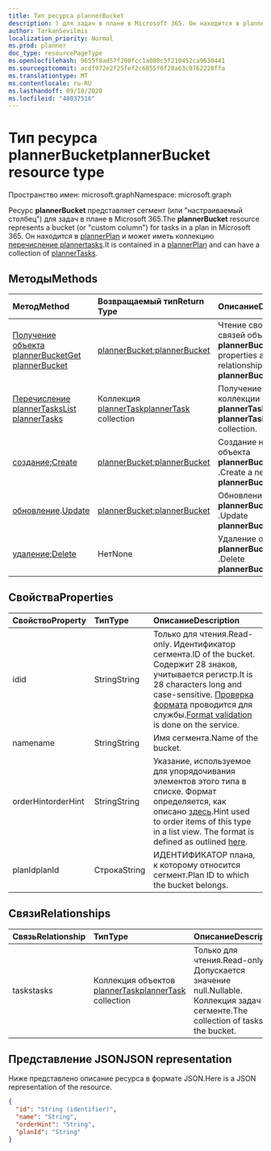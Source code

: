 ```yaml
---
title: Тип ресурса plannerBucket
description: ) для задач в плане в Microsoft 365. Он находится в plannerPlan и может иметь коллекцию перечисление plannertasks.
author: TarkanSevilmis
localization_priority: Normal
ms.prod: planner
doc_type: resourcePageType
ms.openlocfilehash: 9655f8ad57f200fcc1a080c5f210452ca9630441
ms.sourcegitcommit: acdf972e2f25fef2c6855f6f28a63c0762228ffa
ms.translationtype: MT
ms.contentlocale: ru-RU
ms.lasthandoff: 09/18/2020
ms.locfileid: "48037516"
---
```

# <a name="plannerbucket-resource-type"></a><span data-ttu-id="07018-104">Тип ресурса plannerBucket</span><span class="sxs-lookup"><span data-stu-id="07018-104">plannerBucket resource type</span></span>

<span data-ttu-id="07018-105">Пространство имен: microsoft.graph</span><span class="sxs-lookup"><span data-stu-id="07018-105">Namespace: microsoft.graph</span></span>

<span data-ttu-id="07018-106">Ресурс **plannerBucket** представляет сегмент (или "настраиваемый столбец") для задач в плане в Microsoft 365.</span><span class="sxs-lookup"><span data-stu-id="07018-106">The **plannerBucket** resource represents a bucket (or "custom column") for tasks in a plan in Microsoft 365.</span></span> <span data-ttu-id="07018-107">Он находится в [plannerPlan](plannerplan.md) и может иметь коллекцию [перечисление plannertasks](plannertask.md).</span><span class="sxs-lookup"><span data-stu-id="07018-107">It is contained in a [plannerPlan](plannerplan.md) and can have a collection of [plannerTasks](plannertask.md).</span></span>



## <a name="methods"></a><span data-ttu-id="07018-108">Методы</span><span class="sxs-lookup"><span data-stu-id="07018-108">Methods</span></span>

| <span data-ttu-id="07018-109">Метод</span><span class="sxs-lookup"><span data-stu-id="07018-109">Method</span></span>           | <span data-ttu-id="07018-110">Возвращаемый тип</span><span class="sxs-lookup"><span data-stu-id="07018-110">Return Type</span></span>    |<span data-ttu-id="07018-111">Описание</span><span class="sxs-lookup"><span data-stu-id="07018-111">Description</span></span>|
|:---------------|:--------|:----------|
|[<span data-ttu-id="07018-112">Получение объекта plannerBucket</span><span class="sxs-lookup"><span data-stu-id="07018-112">Get plannerBucket</span></span>](../api/plannerbucket-get.md) | <span data-ttu-id="07018-113">[plannerBucket](plannerbucket.md);</span><span class="sxs-lookup"><span data-stu-id="07018-113">[plannerBucket](plannerbucket.md)</span></span> |<span data-ttu-id="07018-114">Чтение свойств и связей объекта **plannerBucket** .</span><span class="sxs-lookup"><span data-stu-id="07018-114">Read properties and relationships of **plannerBucket** object.</span></span>|
|[<span data-ttu-id="07018-115">Перечисление plannerTasks</span><span class="sxs-lookup"><span data-stu-id="07018-115">List plannerTasks</span></span>](../api/plannerbucket-list-tasks.md) |<span data-ttu-id="07018-116">Коллекция [plannerTask](plannertask.md)</span><span class="sxs-lookup"><span data-stu-id="07018-116">[plannerTask](plannertask.md) collection</span></span>| <span data-ttu-id="07018-117">Получение коллекции объектов **plannerTask**.</span><span class="sxs-lookup"><span data-stu-id="07018-117">Get a **plannerTask** object collection.</span></span>|
|<span data-ttu-id="07018-118">[создание](../api/planner-post-buckets.md);</span><span class="sxs-lookup"><span data-stu-id="07018-118">[Create](../api/planner-post-buckets.md)</span></span> | <span data-ttu-id="07018-119">[plannerBucket](plannerbucket.md);</span><span class="sxs-lookup"><span data-stu-id="07018-119">[plannerBucket](plannerbucket.md)</span></span>   | <span data-ttu-id="07018-120">Создание нового объекта **plannerBucket** .</span><span class="sxs-lookup"><span data-stu-id="07018-120">Create a new **plannerBucket** object.</span></span> |
|<span data-ttu-id="07018-121">[обновление](../api/plannerbucket-update.md).</span><span class="sxs-lookup"><span data-stu-id="07018-121">[Update](../api/plannerbucket-update.md)</span></span> | <span data-ttu-id="07018-122">[plannerBucket](plannerbucket.md);</span><span class="sxs-lookup"><span data-stu-id="07018-122">[plannerBucket](plannerbucket.md)</span></span>   |<span data-ttu-id="07018-123">Обновление объекта **plannerBucket** .</span><span class="sxs-lookup"><span data-stu-id="07018-123">Update **plannerBucket** object.</span></span> |
|<span data-ttu-id="07018-124">[удаление](../api/plannerbucket-delete.md);</span><span class="sxs-lookup"><span data-stu-id="07018-124">[Delete](../api/plannerbucket-delete.md)</span></span> | <span data-ttu-id="07018-125">Нет</span><span class="sxs-lookup"><span data-stu-id="07018-125">None</span></span> |<span data-ttu-id="07018-126">Удаление объекта **plannerBucket** .</span><span class="sxs-lookup"><span data-stu-id="07018-126">Delete **plannerBucket** object.</span></span> |

## <a name="properties"></a><span data-ttu-id="07018-127">Свойства</span><span class="sxs-lookup"><span data-stu-id="07018-127">Properties</span></span>
| <span data-ttu-id="07018-128">Свойство</span><span class="sxs-lookup"><span data-stu-id="07018-128">Property</span></span>     | <span data-ttu-id="07018-129">Тип</span><span class="sxs-lookup"><span data-stu-id="07018-129">Type</span></span>   |<span data-ttu-id="07018-130">Описание</span><span class="sxs-lookup"><span data-stu-id="07018-130">Description</span></span>|
|:---------------|:--------|:----------|
|<span data-ttu-id="07018-131">id</span><span class="sxs-lookup"><span data-stu-id="07018-131">id</span></span>|<span data-ttu-id="07018-132">String</span><span class="sxs-lookup"><span data-stu-id="07018-132">String</span></span>| <span data-ttu-id="07018-133">Только для чтения.</span><span class="sxs-lookup"><span data-stu-id="07018-133">Read-only.</span></span> <span data-ttu-id="07018-134">Идентификатор сегмента.</span><span class="sxs-lookup"><span data-stu-id="07018-134">ID of the bucket.</span></span> <span data-ttu-id="07018-135">Содержит 28 знаков, учитывается регистр.</span><span class="sxs-lookup"><span data-stu-id="07018-135">It is 28 characters long and case-sensitive.</span></span> <span data-ttu-id="07018-136">[Проверка формата](planner-identifiers-disclaimer.md) проводится для службы.</span><span class="sxs-lookup"><span data-stu-id="07018-136">[Format validation](planner-identifiers-disclaimer.md) is done on the service.</span></span>|
|<span data-ttu-id="07018-137">name</span><span class="sxs-lookup"><span data-stu-id="07018-137">name</span></span>|<span data-ttu-id="07018-138">String</span><span class="sxs-lookup"><span data-stu-id="07018-138">String</span></span>|<span data-ttu-id="07018-139">Имя сегмента.</span><span class="sxs-lookup"><span data-stu-id="07018-139">Name of the bucket.</span></span>|
|<span data-ttu-id="07018-140">orderHint</span><span class="sxs-lookup"><span data-stu-id="07018-140">orderHint</span></span>|<span data-ttu-id="07018-141">String</span><span class="sxs-lookup"><span data-stu-id="07018-141">String</span></span>|<span data-ttu-id="07018-p104">Указание, используемое для упорядочивания элементов этого типа в списке. Формат определяется, как описано [здесь](planner-order-hint-format.md).</span><span class="sxs-lookup"><span data-stu-id="07018-p104">Hint used to order items of this type in a list view. The format is defined as outlined [here](planner-order-hint-format.md).</span></span>|
|<span data-ttu-id="07018-144">planId</span><span class="sxs-lookup"><span data-stu-id="07018-144">planId</span></span>|<span data-ttu-id="07018-145">Строка</span><span class="sxs-lookup"><span data-stu-id="07018-145">String</span></span>|<span data-ttu-id="07018-146">ИДЕНТИФИКАТОР плана, к которому относится сегмент.</span><span class="sxs-lookup"><span data-stu-id="07018-146">Plan ID to which the bucket belongs.</span></span>|

## <a name="relationships"></a><span data-ttu-id="07018-147">Связи</span><span class="sxs-lookup"><span data-stu-id="07018-147">Relationships</span></span>
| <span data-ttu-id="07018-148">Связь</span><span class="sxs-lookup"><span data-stu-id="07018-148">Relationship</span></span> | <span data-ttu-id="07018-149">Тип</span><span class="sxs-lookup"><span data-stu-id="07018-149">Type</span></span>   |<span data-ttu-id="07018-150">Описание</span><span class="sxs-lookup"><span data-stu-id="07018-150">Description</span></span>|
|:---------------|:--------|:----------|
|<span data-ttu-id="07018-151">tasks</span><span class="sxs-lookup"><span data-stu-id="07018-151">tasks</span></span>|<span data-ttu-id="07018-152">Коллекция объектов [plannerTask](plannertask.md)</span><span class="sxs-lookup"><span data-stu-id="07018-152">[plannerTask](plannertask.md) collection</span></span>| <span data-ttu-id="07018-153">Только для чтения.</span><span class="sxs-lookup"><span data-stu-id="07018-153">Read-only.</span></span> <span data-ttu-id="07018-154">Допускается значение null.</span><span class="sxs-lookup"><span data-stu-id="07018-154">Nullable.</span></span> <span data-ttu-id="07018-155">Коллекция задач в сегменте.</span><span class="sxs-lookup"><span data-stu-id="07018-155">The collection of tasks in the bucket.</span></span>|

## <a name="json-representation"></a><span data-ttu-id="07018-156">Представление JSON</span><span class="sxs-lookup"><span data-stu-id="07018-156">JSON representation</span></span>
<span data-ttu-id="07018-157">Ниже представлено описание ресурса в формате JSON.</span><span class="sxs-lookup"><span data-stu-id="07018-157">Here is a JSON representation of the resource.</span></span>

<!-- {
  "blockType": "resource",
  "baseType": "microsoft.graph.entity",
  "optionalProperties": [

  ],
  "@odata.type": "microsoft.graph.plannerBucket"
}-->

```json
{
  "id": "String (identifier)",
  "name": "String",
  "orderHint": "String",
  "planId": "String"
}

```

<!-- uuid: 8fcb5dbc-d5aa-4681-8e31-b001d5168d79
2015-10-25 14:57:30 UTC -->
<!-- {
  "type": "#page.annotation",
  "description": "plannerBucket resource",
  "keywords": "",
  "section": "documentation",
  "tocPath": ""
}-->

